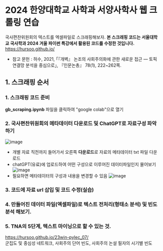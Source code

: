 # 2024 한양대학교 사학과 서양사학사 웹 크롤링 연습
국사편찬위원회의 텍스트를 엑셀파일로 스크래핑해보자.
**본 스크래핑 코드는 서울대학교 국사학과 2024 겨울 파이썬 특강에서 활용된 코드를 수정한 것입니다.**
https://hursoo.github.io/
- 참고 문헌 : 허수, 2021, ｢『개벽』 논조의 사회주의화에 관한 새로운 접근 ― 토픽 연결망 분석을 중심으로｣, 『인문논총』 78(1), 222~262쪽.

## 1. 스크래핑 순서
### 1. 스크래핑 코드 준비
**gb_scraping.ipynb** 파일을 클릭하여 "google colab"으로 열기
### 2. 국사편찬위원회의 메타데이터 다운로드 및 ChatGPT로 자료구성 파악하기
![image](https://github.com/YunhoCha/2024-DH/assets/152939973/9ddb2ebf-d664-4ddb-a8a3-a8c0ef9c047d)
- 개별 자료 직전까지 들어가서 오른쪽 **다운로드**로 자료의 메타데이터 txt 파일 다운로드
- chatGPT(유료)에 업로드하여 어떤 구성으로 이루어진 데이터파일인지 물어보기
![image](https://github.com/YunhoCha/2024-DH/assets/152939973/f6aae3ef-9b86-4ddc-a10e-08c57b44cd7b)
- 필요하면 메타데이터의 구성과 내용을 변경할 수 있음
![image](https://github.com/YunhoCha/2024-DH/assets/152939973/3d3aefdd-86cc-42be-b677-1e03b90183e3)
### 3. 코드에 자료 url 삽입 및 코드 수정(실습)
### 4. 만들어진 데이터 파일(엑셀파일)로 텍스트 전처리(형태소 분석) 및 빈도 분석 해보기.
### 5. TNA의 5단계, 텍스트 마이닝으로 할 수 있는 것.
https://hursoo.github.io/23win-pylec_07/   
군집도 및 중심성 네트워크, 사회주의 단어 빈도, 사회주의 논설 필자의 시기별 빈도

